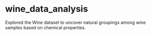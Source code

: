 # wine_data_analysis
Explored the Wine dataset to uncover natural groupings among wine samples based on chemical properties. 
